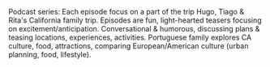 Podcast series: Each episode focus on a part of the trip Hugo, Tiago & Rita's California family trip. Episodes are fun, light-hearted teasers focusing on excitement/anticipation. Conversational & humorous, discussing plans & teasing locations, experiences, activities. Portuguese family explores CA culture, food, attractions, comparing European/American culture (urban planning, food, lifestyle).